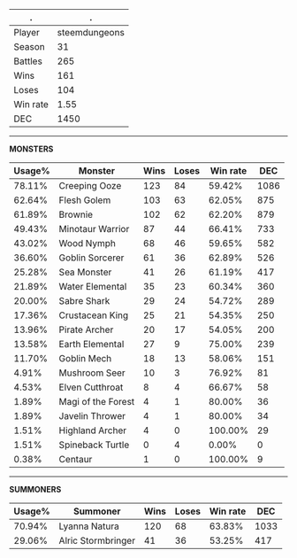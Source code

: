 .|.
|-|-
Player|steemdungeons
Season|31
Battles|265
Wins|161
Loses|104
Win rate|1.55
DEC|1450

---
**MONSTERS**

Usage%|Monster|Wins|Loses|Win rate|DEC|
-|-|-|-|-|-|
78.11%|Creeping Ooze|123|84|59.42%|1086|
62.64%|Flesh Golem|103|63|62.05%|875|
61.89%|Brownie|102|62|62.20%|879|
49.43%|Minotaur Warrior|87|44|66.41%|733|
43.02%|Wood Nymph|68|46|59.65%|582|
36.60%|Goblin Sorcerer|61|36|62.89%|526|
25.28%|Sea Monster|41|26|61.19%|417|
21.89%|Water Elemental|35|23|60.34%|360|
20.00%|Sabre Shark|29|24|54.72%|289|
17.36%|Crustacean King|25|21|54.35%|250|
13.96%|Pirate Archer|20|17|54.05%|200|
13.58%|Earth Elemental|27|9|75.00%|239|
11.70%|Goblin Mech|18|13|58.06%|151|
4.91%|Mushroom Seer|10|3|76.92%|81|
4.53%|Elven Cutthroat|8|4|66.67%|58|
1.89%|Magi of the Forest|4|1|80.00%|36|
1.89%|Javelin Thrower|4|1|80.00%|34|
1.51%|Highland Archer|4|0|100.00%|29|
1.51%|Spineback Turtle|0|4|0.00%|0|
0.38%|Centaur|1|0|100.00%|9|

---
**SUMMONERS**

Usage%|Summoner|Wins|Loses|Win rate|DEC|
-|-|-|-|-|-|
70.94%|Lyanna Natura|120|68|63.83%|1033|
29.06%|Alric Stormbringer|41|36|53.25%|417|
